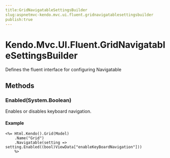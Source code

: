 ```yaml
---
title:GridNavigatableSettingsBuilder
slug:aspnetmvc-kendo.mvc.ui.fluent.gridnavigatablesettingsbuilder
publish:true
---
```


# Kendo.Mvc.UI.Fluent.GridNavigatableSettingsBuilder

Defines the fluent interface for configuring Navigatable

## Methods

### Enabled(System.Boolean)
Enables or disables keyboard navigation.

#### Example
    <%= Html.Kendo().Grid(Model)
        .Name("Grid")
        .Navigatable(setting => setting.Enabled((bool)ViewData["enableKeyBoardNavigation"]))
        %>